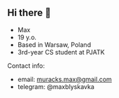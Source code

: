 ## Hi there 👋

- Max
- 19 y.o.
- Based in Warsaw, Poland
- 3rd-year CS student at PJATK

Contact info:
- email: muracks.max@gmail.com
- telegram: @maxblyskavka



<!--
**some1less/some1less** is a ✨ _special_ ✨ repository because its `README.md` (this file) appears on your GitHub profile.

Here are some ideas to get you started:

- 🔭 I’m currently working on ...
- 🌱 I’m currently learning ...
- 👯 I’m looking to collaborate on ...
- 🤔 I’m looking for help with ...
- 💬 Ask me about ...
- 📫 How to reach me: ...
- 😄 Pronouns: ...
- ⚡ Fun fact: ...
-->
